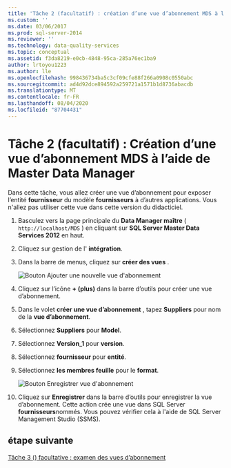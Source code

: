 ```yaml
---
title: 'Tâche 2 (facultatif) : création d’une vue d’abonnement MDS à l’aide du Data Manager maître | Microsoft Docs'
ms.custom: ''
ms.date: 03/06/2017
ms.prod: sql-server-2014
ms.reviewer: ''
ms.technology: data-quality-services
ms.topic: conceptual
ms.assetid: f3da8219-e0cb-4848-95ca-285a76ec1ba9
author: lrtoyou1223
ms.author: lle
ms.openlocfilehash: 998436734ba5c3cf09cfe88f266a0908c0550abc
ms.sourcegitcommit: ad4d92dce894592a259721a1571b1d8736abacdb
ms.translationtype: MT
ms.contentlocale: fr-FR
ms.lasthandoff: 08/04/2020
ms.locfileid: "87704431"
---
```

# <a name="task-2-optional-creating-a-mds-subscription-view-using-master-data-manager"></a>Tâche 2 (facultatif) : Création d’une vue d’abonnement MDS à l’aide de Master Data Manager
  Dans cette tâche, vous allez créer une vue d’abonnement pour exposer l’entité **fournisseur** du modèle **fournisseurs** à d’autres applications. Vous n'allez pas utiliser cette vue dans cette version du didacticiel.  
  
1.  Basculez vers la page principale du **Data Manager maître** ( `http://localhost/MDS` ) en cliquant sur **SQL Server Master Data Services 2012** en haut.  
  
2.  Cliquez sur gestion de l' **intégration**.  
  
3.  Dans la barre de menus, cliquez sur **créer des vues** .  
  
     ![Bouton Ajouter une nouvelle vue d'abonnement](../../2014/tutorials/media/et-creatingamdssubscriptionviewusingmdm-01.jpg "Bouton Ajouter une nouvelle vue d'abonnement")  
  
4.  Cliquez sur l’icône **+ (plus)** dans la barre d’outils pour créer une vue d’abonnement.  
  
5.  Dans le volet **créer une vue d’abonnement** , tapez **Suppliers** pour nom de la **vue d’abonnement**.  
  
6.  Sélectionnez **Suppliers** pour **Model**.  
  
7.  Sélectionnez **Version_1** pour **version**.  
  
8.  Sélectionnez **fournisseur** pour **entité**.  
  
9. Sélectionnez **les membres feuille** pour le **format**.  
  
     ![Bouton Enregistrer vue d'abonnement](../../2014/tutorials/media/et-creatingamdssubscriptionviewusingmdm-02.jpg "Bouton Enregistrer vue d'abonnement")  
  
10. Cliquez sur **Enregistrer** dans la barre d’outils pour enregistrer la vue d’abonnement. Cette action crée une vue dans SQL Server **fournisseurs**nommés. Vous pouvez vérifier cela à l'aide de SQL Server Management Studio (SSMS).  
  
## <a name="next-step"></a>étape suivante  
 [Tâche 3 &#40;&#41; facultative : examen des vues d’abonnement](task-3-optional-reviewing-the-subscription-views.md)  
  
  
